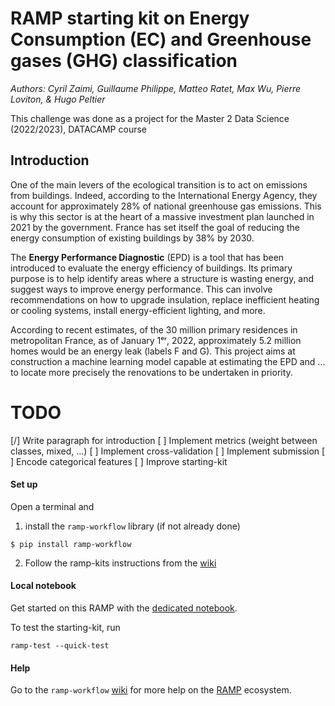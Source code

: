 # RAMP starting kit on Energy Consumption (EC) and Greenhouse gases (GHG) classification

_Authors: Cyril Zaimi, Guillaume Philippe, Matteo Ratet, Max Wu, Pierre Loviton, & Hugo Peltier_

This challenge was done as a project for the Master 2 Data Science (2022/2023), DATACAMP course

## Introduction

One of the main levers of the ecological transition is to act on emissions from buildings. Indeed, according to the International Energy Agency, they account for approximately 28% of national greenhouse gas emissions. This is why this sector is at the heart of a massive investment plan launched in 2021 by the government. France has set itself the goal of reducing the energy consumption of existing buildings by 38% by 2030. 

The **Energy Performance Diagnostic** (EPD) is a tool that has been introduced to evaluate the energy efficiency of buildings. Its primary purpose is to help identify areas where a structure is wasting energy, and suggest ways to improve energy performance. This can involve recommendations on how to upgrade insulation, replace inefficient heating or cooling systems, install energy-efficient lighting, and more.

According to recent estimates, of the 30 million primary residences in metropolitan France, as of January 1ᵉʳ, 2022, approximately 5.2 million homes would be an energy leak (labels F and G). This project aims at construction a machine learning model capable at estimating the EPD and ... to locate more precisely the renovations to be undertaken in priority.


# TODO
[/] Write paragraph for introduction
[ ] Implement metrics (weight between classes, mixed, ...)
[ ] Implement cross-validation
[ ] Implement submission
[ ] Encode categorical features
[ ] Improve starting-kit

#### Set up

Open a terminal and

1. install the `ramp-workflow` library (if not already done)
```shell
$ pip install ramp-workflow
```
  
2. Follow the ramp-kits instructions from the [wiki](https://github.com/paris-saclay-cds/ramp-workflow/wiki/Getting-started-with-a-ramp-kit)

#### Local notebook

Get started on this RAMP with the [dedicated notebook](solar_wind_starting_kit.ipynb).

To test the starting-kit, run

```shell
ramp-test --quick-test
```

#### Help
Go to the `ramp-workflow` [wiki](https://github.com/paris-saclay-cds/ramp-workflow/wiki) for more help on the [RAMP](https://ramp.studio) ecosystem.
